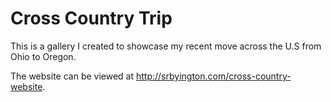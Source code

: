 Cross Country Trip
==================

This is a gallery I created to showcase my recent move across the U.S from Ohio to Oregon. 

The website can be viewed at http://srbyington.com/cross-country-website.

